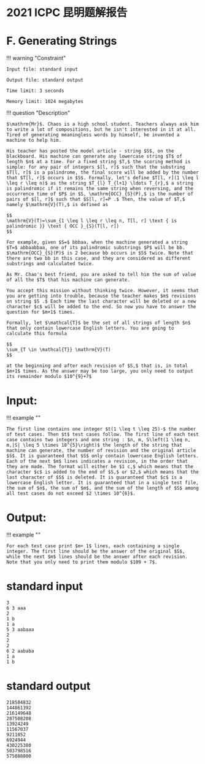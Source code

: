 # 2021 ICPC 昆明题解报告



# F. Generating Strings

!!! warning "Constraint"

    Input file: standard input
    
    Output file: standard output
    
    Time limit: 3 seconds
    
    Memory limit: 1024 megabytes



!!! question "Description"


    $\mathrm{Mr}$. Chaos is a high school student. Teachers always ask him to write a lot of compositions, but he isn't interested in it at all. Tired of generating meaningless words by himself, he invented a machine to help him.
    
    His teacher has posted the model article - string $S$, on the blackboard. His machine can generate any lowercase string $T$ of length $n$ at a time. For a fixed string $T,$ the scoring method is simple: for any pair of integers $[l, r]$ such that the substring $T[l, r]$ is a palindrome, the final score will be added by the number that $T[l, r]$ occurs in $S$. Formally, let's define $T[l, r](1 \leq l \leq r \leq n)$ as the string $T_{l} T_{l+1} \ldots T_{r},$ a string is palindromic if it remains the same string when reversing, and the occurrence time of $P$ in $S, \mathrm{OCC}_{S}(P),$ is the number of pairs of $[l, r]$ such that $S[l, r]=P .$ Then, the value of $T,$ namely $\mathrm{V}(T),$ is defined as
    
    $$
    \mathrm{V}(T)=\sum_{1 \leq l \leq r \leq n, T[l, r] \text { is palindromic }} \text { OCC }_{S}(T[l, r])
    $$
    
    For example, given $S=$ bbbaa, when the machine generated a string $T=$ abbaabbaa, one of its palindromic substrings $P$ will be bb. $\mathrm{OCC}_{S}(P)$ is 2 because bb occurs in $S$ twice. Note that there are two bb in this case, and they are considered as different substrings and calculated twice.
    
    As Mr. Chao's best friend, you are asked to tell him the sum of value of all the $T$ that his machine can generate.
    
    You accept this mission without thinking twice. However, it seems that you are getting into trouble, because the teacher makes $m$ revisions on string $S .$ Each time the last character will be deleted or a new character $c$ will be added to the end. So now you have to answer the question for $m+1$ times.
    
    Formally, let $\mathcal{T}$ be the set of all strings of length $n$ that only contain lowercase English letters. You are going to calculate this formula
    
    $$
    \sum_{T \in \mathcal{T}} \mathrm{V}(T)
    $$
    
    at the beginning and after each revision of $S,$ that is, in total $m+1$ times. As the answer may be too large, you only need to output its remainder modulo $10^{9}+7$

# Input:

!!! example ""

    The first line contains one integer $t(1 \leq t \leq 25)-$ the number of test cases. Then $t$ test cases follow. The first line of each test case contains two integers and one string : $n, m, S\left(1 \leq n, m,|S| \leq 5 \times 10^{5}\right)$ the length of the string that machine can generate, the number of revision and the original article $S$. It is guaranteed that $S$ only contain lowercase English letters. Each of the next $m$ lines indicates a revision, in the order that they are made. The format will either be $1 c,$ which means that the character $c$ is added to the end of $S,$ or $2,$ which means that the last character of $S$ is deleted. It is guaranteed that $c$ is a lowercase English letter. It is guaranteed that in a single test file, the sum of $n$, the sum of $m$, and the sum of the length of $S$ among all test cases do not exceed $2 \times 10^{6}$.

# Output:

!!! example ""

    For each test case print $m+ 1$ lines, each containing a single integer. The first line should be the answer of the original $S$, while the next $m$ lines should be the answer after each revision. Note that you only need to print them modulo $109 + 7$.

# standard input


```
3
6 3 aaa
2
1 b
1 a
5 3 aabaaa
2
2
2
6 2 aababa
1 a
1 b
```

# standard output

```
218504832
144861392
216149648
287508208
13924249
11567037
9211852
6924944
430225380
503798516
575088800
```
